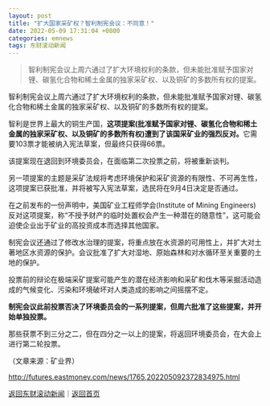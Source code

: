 ```yaml
---
layout: post
title: "扩大国家采矿权？智利制宪会议：不同意！"
date: 2022-05-09 17:31:04 +0800
categories: emnews
tags: 东财滚动新闻
---
```

> 智利制宪会议上周六通过了扩大环境权利的条款，但未能批准赋予国家对锂、碳氢化合物和稀土金属的独家采矿权、以及铜矿的多数所有权的提案。

<p>智利制宪会议上周六通过了扩大环境权利的条款，但未能批准赋予国家对锂、碳氢化合物和稀土金属的独家采矿权、以及铜矿的多数所有权的提案。</p><p>智利是世界上最大的铜生产国，<strong>这项提案(批准赋予国家对锂、碳氢化合物和稀土金属的独家采矿权、以及铜矿的多数所有权)遭到了该国采矿业的强烈反对。</strong>它需要103票才能被纳入宪法草案，但最终只获得66票。</p><p>该提案现在退回到环境委员会，在面临第二次投票之前，将被重新谈判。</p><p>另一项提案的主题是采矿法规将考虑环境保护和采矿资源的有限性、不可再生性，这项提案已获批准，并将被写入宪法草案，选民将在9月4日决定是否通过。</p><p>在之前发布的一份声明中，美国矿业工程师学会(Institute of Mining Engineers)反对这项提案，称“不授予财产的临时处置权会产生一种潜在的随意性”，这可能会迫使企业出于矿业的高投资成本而选择其他国家。</p><p>制宪会议还通过了修改水治理的提案，将重点放在水资源的可用性上，并扩大对土著地区水资源的保护。会议批准了扩大对湿地、原始森林和对水循环至关重要的土地的保护。</p><p>投票前的辩论在极端采矿提案可能产生的潜在经济影响和采矿和伐木等采掘活动造成的气候变化、污染和环境破坏对人类造成的影响之间摇摆不定。</p><p><strong>制宪会议此前投票否决了环境委员会的一系列提案，但周六批准了这些提案，并开始单独投票。</strong></p><p>那些获票不到三分之二，但在四分之一以上的提案，将返回环境委员会，在大会上进行第二轮投票。</p><p class="em_media">（文章来源：矿业界）</p>

<http://futures.eastmoney.com/news/1765,202205092372834975.html>

[返回东财滚动新闻](//finews.withounder.com/emnews/)｜[返回首页](//finews.withounder.com/)